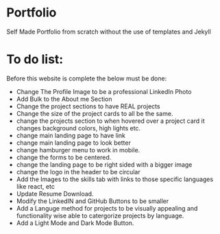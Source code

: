 # Portfolio
Self Made Portfolio from scratch without the use of templates and Jekyll


# To do list:
Before this website is complete the below must be done:
- Change The Profile Image to be a professional LinkedIn Photo
- Add Bulk to the About me Section
- Change the project sections to have REAL projects
- Change the size of the project cards to all be the same.
- change the projects section to when hovered over a project card it changes background colors, high lights etc.
- change main landing page to have link
- change main landing page to look better
- change hamburger menu to work in mobile.
- change the forms to be centered.
- change the landing page to be right sided with a bigger image
- change the logo in the header to be circular
- Add the Images to the skills tab with links to those specific languages like react, etc
- Update Resume Download.
- Modify the LinkedIN and GitHub Buttons to be smaller
- Add a Languge method for projects to be visually appealing and functionality wise able to catergorize projects by language.
- Add a Light Mode and Dark Mode Button.

